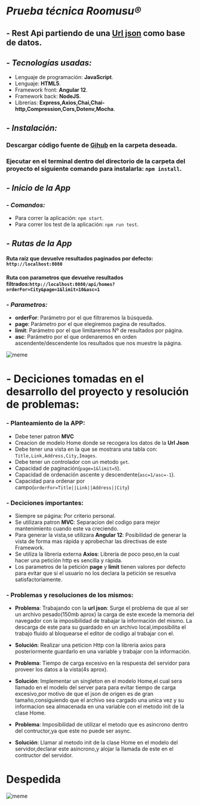 # *Prueba técnica Roomusu®*

## - Rest Api partiendo de una [Url json](http://feeds.spotahome.com/ads-housinganywhere.json) como base de datos.

## - *Tecnologías usadas:*

* Lenguaje de programación: **JavaScript**.
* Lenguaje: **HTML5**.
* Framework front: **Angular 12**.
* Framework back: **NodeJS**.
* Librerías: **Express,Axios,Chai,Chai-http,Compression,Cors,Dotenv,Mocha**.


## - *Instalación:*

### Descargar código fuente de [Gihub](https://github.com/onikirimaru1981/roomusu.git) en la carpeta deseada.
### Ejecutar en el terminal dentro del directorio de la carpeta del proyecto el siguiente comando para instalarla: `npm install`.


##   
## - *Inicio de la App* 
### - *Comandos:*

* Para correr la aplicación: `npm start`.
* Para correr los test de la aplicación: `npm run test`.

## - *Rutas de la App*

#### Ruta raíz que devuelve resultados paginados por defecto: ` http://localhost:8080`
#### Ruta con parametros que devuelve resultados filtrados:`http://localhost:8080/api/homes?orderFor=City&page=1&limit=10&asc=1`

### - *Parametros:*

* **orderFor**: Parámetro por el que filtraremos la búsqueda.
* **page**: Parámetro por el que elegiremos pagina de resultados.
* **limit**: Parámetro por el que limitaremos Nº de resultados por página.
* **asc**: Parámetro por el que ordenaremos en orden ascendente/descendente los resultados que nos muestre la página.



![meme](https://i.blogs.es/8c21c3/650_1000_vader/1366_2000.jpg)

# - Deciciones tomadas en el desarrollo del proyecto y resolución de problemas:

### - **Planteamiento de la APP:**
* Debe tener patron **MVC**
* Creacion de modelo Home donde se recogera los datos de la **Url Json**
* Debe tener una vista en la que se mostrara una tabla con: `Title,Link,Address,City,Images`.
* Debe tener un controlador con un metodo `get`.
* Capacidad de paginación(`page=1&limit=5`).
* Capacidad de ordenación ascente y descendente(`asc=1/asc=-1`).
* Capacidad para ordenar por campo(`orderFor=Title||Link||Address||City`)

### - **Deciciones importantes:**

* Siempre se página: Por criterio personal.
* Se utilizara patron **MVC**: Separacion del codigo para mejor mantenimiento cuando este va creciendo.
* Para generar la vista,se utilizara **Angular 12**: Posibilidad de generar la vista de forma mas rápida y aprobechar las directivas de este Framework.
* Se utiliza la librería externa **Axios**: Librería de poco peso,en la cual hacer una petición http es sencilla y rápida.
* Los parametros  de la petición **page** y **limit** tienen valores por defecto para evitar que si el usuario no los declara la petición se resuelva satisfactoriamente.

### - **Problemas y resoluciones de los mismos:**

* **Problema**: Trabajando con la **url json**: Surge el problema de que al ser un archivo pesado(150mb aprox) la carga de este excede la memoria del navegador con la imposibilidad de trabajar la información del mismo. La descarga de este para su guardado en un archivo local,imposibilita el trabajo fluido al bloquearse el editor de codigo al trabajar con el.
* **Solución**: Realizar una peticion Http con la libreria axios para posteriormente guardarlo en una variable y trabajar con la información.

* **Problema**: Tiempo de carga excesivo en la respuesta del servidor para proveer los datos a la vista(4s aprox).

* **Solución**: Implementar un singleton en el modelo Home,el cual sera llamado en el modelo del server para para evitar tiempo de carga excesivo,por motivo de que el json de origen es de gran tamaño,consiguiendo que el archivo sea cargado una unica vez y su informacion sea almacenada en una variable con el metodo init de la clase Home.

* **Problema**: Imposibilidad de utilizar el metodo que es asincrono dentro del contructor,ya que este no puede ser async.

* **Solución**: Llamar al metodo init de la clase Home en el modelo del servidor,declarar este asincrono,y alojar la llamada de este en el contructor del servidor.


# Despedida

 ![meme](https://i.pinimg.com/originals/ab/87/7b/ab877b3bcb0605d2685d96e2304be08b.jpg)



